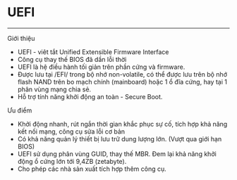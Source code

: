 # UEFI
---
Giới thiệu
- UEFI - viêt tắt Unified Extensible Firmware Interface
- Công cụ thay thế BIOS đã dần lỗi thời
- UEFI là hệ điều hành tối giản trên phần cứng và firmware.
- Được lưu tại /EFI/ trong bộ nhớ non-volatile, có thể được lưu trên bộ nhớ flash NAND trên bo mạch chính (mainboard) hoặc 1 ổ đĩa cứng, hay tại 1 phân vùng mạng chia sẻ.
- Hỗ trợ tính năng khởi động an toàn - Secure Boot.

Ưu điểm
- Khởi động nhanh, rút ngắn thời gian khắc phục sự cố, tích hợp khả năng kết nối mạng, công cụ sửa lỗi cơ bản
- Có khả năng quản lý thiết bị lưu trữ dung lượng lớn. (Vượt qua giới hạn BIOS)
- UEFI sử dụng phân vùng GUID, thay thế MBR. Đem lại khả năng khởi động ổ cứng lớn tới 9,4ZB (zetabyte).
- Cho phép các nhà sản xuất tích hợp thêm công cụ.
